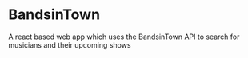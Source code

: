 # BandsinTown

A react based web app which uses the BandsinTown API to search for musicians and their upcoming shows 